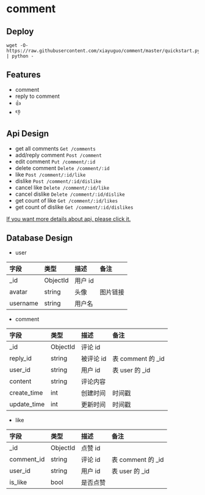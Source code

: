 
# comment

## Deploy
```shell
wget -O- https://raw.githubusercontent.com/xiayuguo/comment/master/quickstart.py | python -
```

## Features
- comment
- reply to comment
- 👍
- 👎

## Api Design
- get all comments `Get /comments`
- add/reply comment `Post /comment`
- edit comment `Put /comment/:id`
- delete comment `Delete /comment/:id`
- like `Post /comment/:id/like`
- dislike `Post /comment/:id/dislike`
- cancel like `Delete /comment/:id/like`
- cancel dislike `Delete /comment/:id/dislike`
- get count of like `Get /comment/:id/likes`
- get count of dislike `Get /comment/:id/dislikes`

[If you want more details about api, please click it.](https://github.com/hugoxia/comment/wiki/Api)

## Database Design
* user

|字段	|类型	|描述	|备注|
|:-|:-|:-|:-|
|\_id	|ObjectId	|用户 id||	
|avatar	|string	|头像	|图片链接|
|username	|string	|用户名|	

* comment

|字段	|类型	|描述	|备注|
|:-|:-|:-|:-|
|\_id	|ObjectId	|评论 id	||
|reply_id	|string	|被评论 id	|表 comment 的 \_id|
|user_id	|string	|用户 id	|表 user 的 \_id|
|content	|string	|评论内容	||
|create_time	|int	|创建时间	|时间戳|
|update_time	|int	|更新时间	|时间戳|

* like

|字段	|类型	|描述	|备注|
|:-|:-|:-|:-|
|\_id|ObjectId|点赞 id||
|comment_id	|string	|评论 id	|表 comment 的 \_id|
|user_id	|string	|用户 id	|表 user 的 \_id|
|is_like	|bool	|是否点赞|	|
